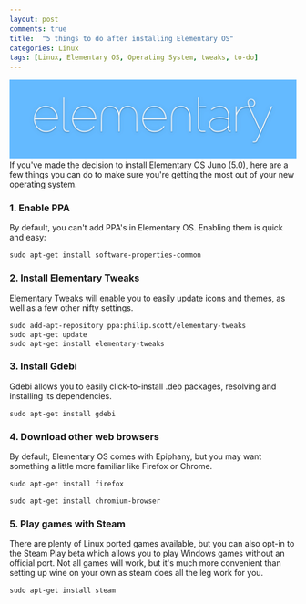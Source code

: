 ```yaml
---
layout: post
comments: true
title:  "5 things to do after installing Elementary OS"
categories: Linux
tags: [Linux, Elementary OS, Operating System, tweaks, to-do]
---
```

<div class="box alt"><div class="row uniform">
<div class="12u$"><span class="image fit"><img src="/images/tech/eos.png" alt="Elementary OS Logo" /></span></div>
</div></div>
If you've made the decision to install Elementary OS Juno (5.0), here are a few things you can do to make sure you're getting the most out of your new operating system.

### 1. Enable PPA
By default, you can't add PPA's in Elementary OS. Enabling them is quick and easy:
```
sudo apt-get install software-properties-common
```

### 2. Install Elementary Tweaks
Elementary Tweaks will enable you to easily update icons and themes, as well as a few other nifty settings.
```
sudo add-apt-repository ppa:philip.scott/elementary-tweaks
sudo apt-get update
sudo apt-get install elementary-tweaks
```

### 3. Install Gdebi
Gdebi allows you to easily click-to-install .deb packages, resolving and installing its dependencies.
```
sudo apt-get install gdebi
```

### 4. Download other web browsers
By default, Elementary OS comes with Epiphany, but you may want something a little more familiar like Firefox or Chrome.
```
sudo apt-get install firefox
```
```
sudo apt-get install chromium-browser
```

### 5. Play games with Steam
There are plenty of Linux ported games available, but you can also opt-in to the Steam Play beta which allows you to play Windows games without an official port. Not all games will work, but it's much more convenient than setting up wine on your own as steam does all the leg work for you.
```
sudo apt-get install steam
```
